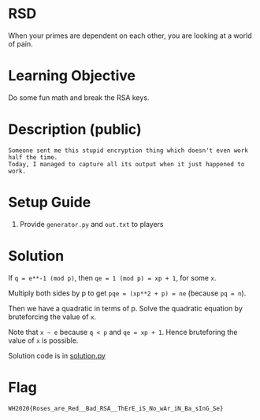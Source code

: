 # RSD

When your primes are dependent on each other, you are looking at a world of pain.

# Learning Objective

Do some fun math and break the RSA keys.

# Description (public)

```
Someone sent me this stupid encryption thing which doesn't even work half the time.
Today, I managed to capture all its output when it just happened to work.
```

# Setup Guide

1. Provide `generator.py` and `out.txt` to players

# Solution

If `q = e**-1 (mod p)`, then `qe = 1 (mod p) = xp + 1`, for some `x`.

Multiply both sides by p to get `pqe = (xp**2 + p) = ne` (because `pq = n`).

Then we have a quadratic in terms of p. Solve the quadratic equation by bruteforcing the value of `x`.

Note that `x ~ e` because `q < p` and `qe = xp + 1`. Hence bruteforing the value of `x` is possible.

Solution code is in [solution.py](solution.py)

# Flag

`WH2020{Roses_are_Red__Bad_RSA__ThErE_iS_No_wAr_iN_Ba_sInG_Se}`

